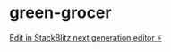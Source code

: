 # green-grocer

[Edit in StackBlitz next generation editor ⚡️](https://stackblitz.com/~/github.com/gladiat0r850/green-grocer)